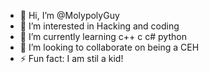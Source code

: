 - 👋 Hi, I’m @MolypolyGuy
- 👀 I’m interested in Hacking and coding
- 🌱 I’m currently learning c++ c c# python
- 💞️ I’m looking to collaborate on being a CEH
- ⚡ Fun fact: I am stil a kid!
